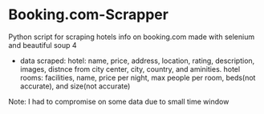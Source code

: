 # Booking.com-Scrapper
Python script for scraping hotels info on booking.com
made with selenium and beautiful soup 4

- data scraped:
hotel: name, price, address, location, rating, description, images, distnce from city center, city, country, and aminities.
hotel rooms: facilities, name, price per night, max people per room, beds(not accurate), and size(not accurate) 


Note: I had to compromise on some data due to small time window
